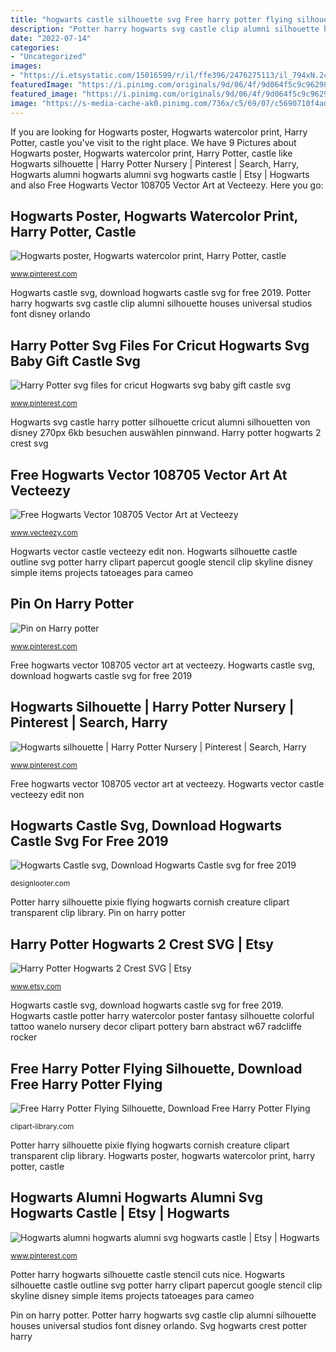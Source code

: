 ```yaml
---
title: "hogwarts castle silhouette svg Free harry potter flying silhouette, download free harry potter flying"
description: "Potter harry hogwarts svg castle clip alumni silhouette houses universal studios font disney orlando"
date: "2022-07-14"
categories:
- "Uncategorized"
images:
- "https://i.etsystatic.com/15016599/r/il/ffe396/2476275113/il_794xN.2476275113_ib52.jpg"
featuredImage: "https://i.pinimg.com/originals/9d/06/4f/9d064f5c9c962988dac6b1145bd7cce9.png"
featured_image: "https://i.pinimg.com/originals/9d/06/4f/9d064f5c9c962988dac6b1145bd7cce9.png"
image: "https://s-media-cache-ak0.pinimg.com/736x/c5/69/07/c5690710f4adee6c2bde382da8a1b1e6.jpg"
---
```


If you are looking for Hogwarts poster, Hogwarts watercolor print, Harry Potter, castle you've visit to the right place. We have 9 Pictures about Hogwarts poster, Hogwarts watercolor print, Harry Potter, castle like Hogwarts silhouette | Harry Potter Nursery | Pinterest | Search, Harry, Hogwarts alumni hogwarts alumni svg hogwarts castle | Etsy | Hogwarts and also Free Hogwarts Vector 108705 Vector Art at Vecteezy. Here you go:

## Hogwarts Poster, Hogwarts Watercolor Print, Harry Potter, Castle

![Hogwarts poster, Hogwarts watercolor print, Harry Potter, castle](https://i.pinimg.com/736x/6a/2f/cd/6a2fcdcf71dbdcd2755e72fa41072968--hogwarts-tattoo-fantasy-castle.jpg?b=t "Potter harry silhouette pixie flying hogwarts cornish creature clipart transparent clip library")

<small>www.pinterest.com</small>

Hogwarts castle svg, download hogwarts castle svg for free 2019. Potter harry hogwarts svg castle clip alumni silhouette houses universal studios font disney orlando

## Harry Potter Svg Files For Cricut Hogwarts Svg Baby Gift Castle Svg

![Harry Potter svg files for cricut Hogwarts svg baby gift castle svg](https://i.pinimg.com/originals/5b/14/12/5b1412efc26f82f1793706c860231446.jpg "Hogwarts alumni hogwarts alumni svg hogwarts castle")

<small>www.pinterest.com</small>

Hogwarts svg castle harry potter silhouette cricut alumni silhouetten von disney 270px 6kb besuchen auswählen pinnwand. Harry potter hogwarts 2 crest svg

## Free Hogwarts Vector 108705 Vector Art At Vecteezy

![Free Hogwarts Vector 108705 Vector Art at Vecteezy](https://static.vecteezy.com/system/resources/previews/000/108/705/non_2x/free-hogwarts-vector.png "Harry potter svg files for cricut hogwarts svg baby gift castle svg")

<small>www.vecteezy.com</small>

Hogwarts vector castle vecteezy edit non. Hogwarts silhouette castle outline svg potter harry clipart papercut google stencil clip skyline disney simple items projects tatoeages para cameo

## Pin On Harry Potter

![Pin on Harry potter](https://i.pinimg.com/originals/9d/06/4f/9d064f5c9c962988dac6b1145bd7cce9.png "Hogwarts silhouette castle outline svg potter harry clipart papercut google stencil clip skyline disney simple items projects tatoeages para cameo")

<small>www.pinterest.com</small>

Free hogwarts vector 108705 vector art at vecteezy. Hogwarts castle svg, download hogwarts castle svg for free 2019

## Hogwarts Silhouette | Harry Potter Nursery | Pinterest | Search, Harry

![Hogwarts silhouette | Harry Potter Nursery | Pinterest | Search, Harry](https://s-media-cache-ak0.pinimg.com/736x/c5/69/07/c5690710f4adee6c2bde382da8a1b1e6.jpg "Harry potter hogwarts 2 crest svg")

<small>www.pinterest.com</small>

Free hogwarts vector 108705 vector art at vecteezy. Hogwarts vector castle vecteezy edit non

## Hogwarts Castle Svg, Download Hogwarts Castle Svg For Free 2019

![Hogwarts Castle svg, Download Hogwarts Castle svg for free 2019](http://designlooter.com/images/hogwarts-castle-svg-3.jpg "Potter harry hogwarts svg castle clip alumni silhouette houses universal studios font disney orlando")

<small>designlooter.com</small>

Potter harry silhouette pixie flying hogwarts cornish creature clipart transparent clip library. Pin on harry potter

## Harry Potter Hogwarts 2 Crest SVG | Etsy

![Harry Potter Hogwarts 2 Crest SVG | Etsy](https://i.etsystatic.com/15016599/r/il/ffe396/2476275113/il_794xN.2476275113_ib52.jpg "Pin on harry potter")

<small>www.etsy.com</small>

Hogwarts castle svg, download hogwarts castle svg for free 2019. Hogwarts castle potter harry watercolor poster fantasy silhouette colorful tattoo wanelo nursery decor clipart pottery barn abstract w67 radcliffe rocker

## Free Harry Potter Flying Silhouette, Download Free Harry Potter Flying

![Free Harry Potter Flying Silhouette, Download Free Harry Potter Flying](http://clipart-library.com/images_k/harry-potter-flying-silhouette/harry-potter-flying-silhouette-21.jpg "Harry potter hogwarts 2 crest svg")

<small>clipart-library.com</small>

Potter harry silhouette pixie flying hogwarts cornish creature clipart transparent clip library. Hogwarts poster, hogwarts watercolor print, harry potter, castle

## Hogwarts Alumni Hogwarts Alumni Svg Hogwarts Castle | Etsy | Hogwarts

![Hogwarts alumni hogwarts alumni svg hogwarts castle | Etsy | Hogwarts](https://i.pinimg.com/736x/b5/74/76/b57476cd07b94ab328d78c4c6a9044a6.jpg "Hogwarts silhouette castle outline svg potter harry clipart papercut google stencil clip skyline disney simple items projects tatoeages para cameo")

<small>www.pinterest.com</small>

Potter harry hogwarts silhouette castle stencil cuts nice. Hogwarts silhouette castle outline svg potter harry clipart papercut google stencil clip skyline disney simple items projects tatoeages para cameo

Pin on harry potter. Potter harry hogwarts svg castle clip alumni silhouette houses universal studios font disney orlando. Svg hogwarts crest potter harry
